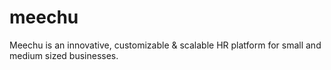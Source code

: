 # meechu
Meechu is an innovative, customizable & scalable HR platform for small and medium
sized businesses.

